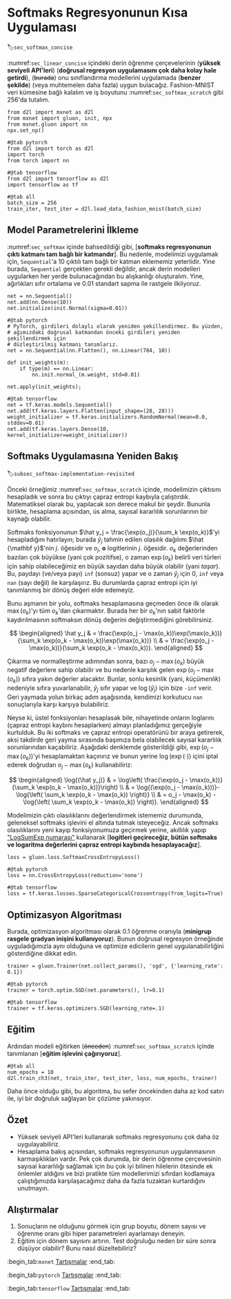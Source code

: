 # Softmaks Regresyonunun Kısa Uygulaması
:label:`sec_softmax_concise`

:numref:`sec_linear_concise` içindeki derin öğrenme çerçevelerinin (**yüksek seviyeli API'leri**) (**doğrusal regresyon uygulamasını çok daha kolay hale getirdi**), (~~burada~~) onu sınıflandırma modellerini uygulamada (**benzer şekilde**) (veya muhtemelen daha fazla) uygun bulacağız. Fashion-MNIST veri kümesine bağlı kalalım ve iş boyutunu :numref:`sec_softmax_scratch` gibi 256'da tutalım.

```{.python .input}
from d2l import mxnet as d2l
from mxnet import gluon, init, npx
from mxnet.gluon import nn
npx.set_np()
```

```{.python .input}
#@tab pytorch
from d2l import torch as d2l
import torch
from torch import nn
```

```{.python .input}
#@tab tensorflow
from d2l import tensorflow as d2l
import tensorflow as tf
```

```{.python .input}
#@tab all
batch_size = 256
train_iter, test_iter = d2l.load_data_fashion_mnist(batch_size)
```

## Model Parametrelerini İlkleme

:numref:`sec_softmax` içinde bahsedildiği gibi, [**softmaks regresyonunun çıktı katmanı tam bağlı bir katmandır**]. Bu nedenle, modelimizi uygulamak için, `Sequential`'a 10 çıktılı tam bağlı bir katman eklememiz yeterlidir. Yine burada, `Sequential` gerçekten gerekli değildir, ancak derin modelleri uygularken her yerde bulunacağından bu alışkanlığı oluşturalım. Yine, ağırlıkları sıfır ortalama ve 0.01 standart sapma ile rastgele ilkliyoruz.

```{.python .input}
net = nn.Sequential()
net.add(nn.Dense(10))
net.initialize(init.Normal(sigma=0.01))
```

```{.python .input}
#@tab pytorch
# PyTorch, girdileri dolaylı olarak yeniden şekillendirmez. Bu yüzden, 
# ağımızdaki doğrusal katmandan önceki girdileri yeniden şekillendirmek için 
# düzleştirilmiş katmanı tanımlarız.
net = nn.Sequential(nn.Flatten(), nn.Linear(784, 10))

def init_weights(m):
    if type(m) == nn.Linear:
        nn.init.normal_(m.weight, std=0.01)

net.apply(init_weights);
```

```{.python .input}
#@tab tensorflow
net = tf.keras.models.Sequential()
net.add(tf.keras.layers.Flatten(input_shape=(28, 28)))
weight_initializer = tf.keras.initializers.RandomNormal(mean=0.0, stddev=0.01)
net.add(tf.keras.layers.Dense(10, kernel_initializer=weight_initializer))
```

## Softmaks Uygulamasına Yeniden Bakış
:label:`subsec_softmax-implementation-revisited`

Önceki örneğimiz :numref:`sec_softmax_scratch` içinde, modelimizin çıktısını hesapladık ve sonra bu çıktıyı çapraz entropi kaybıyla çalıştırdık. Matematiksel olarak bu, yapılacak son derece makul bir şeydir. Bununla birlikte, hesaplama açısından, üs alma, sayısal kararlılık sorunlarının bir kaynağı olabilir.

Softmaks fonksiyonunun $\hat y_j = \frac{\exp(o_j)}{\sum_k \exp(o_k)}$'yi hesapladığını hatırlayın; burada $\hat y_j$  tahmin edilen olasılık dağılımı $\hat {\mathbf y}$'nin $j.$ öğesidir ve $o_j$, $\mathbf{o}$ logitlerinin $j.$ öğesidir. $o_k$ değerlerinden bazıları çok büyükse (yani çok pozitifse), o zaman $\exp(o_k)$ belirli veri türleri için sahip olabileceğimiz en büyük sayıdan daha büyük olabilir (yani *taşar*). Bu, paydayı (ve/veya payı) `inf` (sonsuz) yapar ve o zaman $\hat y_j$ için 0, `inf` veya `nan` (sayı değil) ile karşılaşırız. Bu durumlarda çapraz entropi için iyi tanımlanmış bir dönüş değeri elde edemeyiz.

Bunu aşmanın bir yolu, softmaks hesaplamasına geçmeden önce ilk olarak $\max(o_k)$'yı tüm $o_k$'dan çıkarmaktır. Burada her bir $o_k$'nın sabit faktörle kaydırılmasının softmaksın dönüş değerini değiştirmediğini görebilirsiniz. 

$$
\begin{aligned}
\hat y_j & =  \frac{\exp(o_j - \max(o_k))\exp(\max(o_k))}{\sum_k \exp(o_k - \max(o_k))\exp(\max(o_k))} \\
& = \frac{\exp(o_j - \max(o_k))}{\sum_k \exp(o_k - \max(o_k))}.
\end{aligned}
$$

Çıkarma ve normalleştirme adımından sonra, bazı $o_j - \max(o_k)$ büyük negatif değerlere sahip olabilir ve bu nedenle karşılık gelen $\exp(o_j - \max(o_k))$ sıfıra yakın değerler alacaktır. Bunlar, sonlu kesinlik (yani, *küçümenlik*) nedeniyle sıfıra yuvarlanabilir, $\hat y_j$ sıfır yapar ve $\log(\hat y_j)$ için bize `-inf` verir. Geri yaymada yolun birkaç adım aşağısında, kendimizi korkutucu `nan` sonuçlarıyla karşı karşıya bulabiliriz.

Neyse ki, üstel fonksiyonları hesaplasak bile, nihayetinde onların loglarını (çapraz entropi kaybını hesaplarken) almayı planladığımız gerçeğiyle kurtulduk. Bu iki softmaks ve çapraz entropi operatörünü bir araya getirerek, aksi takdirde geri yayma sırasında başımıza bela olabilecek sayısal kararlılık sorunlarından kaçabiliriz. Aşağıdaki denklemde gösterildiği gibi, $\exp(o_j - \max(o_k))$'yi hesaplamaktan kaçınırız ve bunun yerine $\log(\exp(\cdot))$ içini iptal ederek doğrudan $o_j - \max(o_k)$ kullanabiliriz:

$$
\begin{aligned}
\log{(\hat y_j)} & = \log\left( \frac{\exp(o_j - \max(o_k))}{\sum_k \exp(o_k - \max(o_k))}\right) \\
& = \log{(\exp(o_j - \max(o_k)))}-\log{\left( \sum_k \exp(o_k - \max(o_k)) \right)} \\
& = o_j - \max(o_k) -\log{\left( \sum_k \exp(o_k - \max(o_k)) \right)}.
\end{aligned}
$$

Modelimizin çıktı olasılıklarını değerlendirmek istememiz durumunda, geleneksel softmaks işlevini el altında tutmak isteyeceğiz. Ancak softmaks olasılıklarını yeni kayıp fonksiyonumuza geçirmek yerine, akıllılık yapıp ["LogSumExp numarası"](https://en.wikipedia.org/wiki/LogSumExp) kullanarak [**logitleri geçireceğiz, bütün softmaks ve logaritma değerlerini çapraz entropi kaybında hesaplayacağız**].

```{.python .input}
loss = gluon.loss.SoftmaxCrossEntropyLoss()
```

```{.python .input}
#@tab pytorch
loss = nn.CrossEntropyLoss(reduction='none')
```

```{.python .input}
#@tab tensorflow
loss = tf.keras.losses.SparseCategoricalCrossentropy(from_logits=True)
```

## Optimizasyon Algoritması

Burada, optimizasyon algoritması olarak 0.1 öğrenme oranıyla (**minigrup rasgele gradyan inişini kullanıyoruz**). Bunun doğrusal regresyon örneğinde uyguladığımızla aynı olduğuna ve optimize edicilerin genel uygulanabilirliğini gösterdiğine dikkat edin.

```{.python .input}
trainer = gluon.Trainer(net.collect_params(), 'sgd', {'learning_rate': 0.1})
```

```{.python .input}
#@tab pytorch
trainer = torch.optim.SGD(net.parameters(), lr=0.1)
```

```{.python .input}
#@tab tensorflow
trainer = tf.keras.optimizers.SGD(learning_rate=.1)
```

## Eğitim

Ardından modeli eğitirken (~~önceden~~)  :numref:`sec_softmax_scratch` içinde tanımlanan [**eğitim işlevini çağırıyoruz**].

```{.python .input}
#@tab all
num_epochs = 10
d2l.train_ch3(net, train_iter, test_iter, loss, num_epochs, trainer)
```

Daha önce olduğu gibi, bu algoritma, bu sefer öncekinden daha az kod satırı ile, iyi bir doğruluk sağlayan bir çözüme yakınsıyor.

## Özet

* Yüksek seviyeli API'leri kullanarak softmaks regresyonunu çok daha öz uygulayabiliriz.
* Hesaplama bakış açısından, softmaks regresyonunun uygulanmasının karmaşıklıkları vardır. Pek çok durumda, bir derin öğrenme çerçevesinin sayısal kararlılığı sağlamak için bu çok iyi bilinen hilelerin ötesinde ek önlemler aldığını ve bizi pratikte tüm modellerimizi sıfırdan kodlamaya çalıştığımızda karşılaşacağımız daha da fazla tuzaktan kurtardığını unutmayın.

## Alıştırmalar

1. Sonuçların ne olduğunu görmek için grup boyutu, dönem sayısı ve öğrenme oranı gibi hiper parametreleri ayarlamayı deneyin.
1. Eğitim için dönem sayısını artırın. Test doğruluğu neden bir süre sonra düşüyor olabilir? Bunu nasıl düzeltebiliriz?

:begin_tab:`mxnet`
[Tartışmalar](https://discuss.d2l.ai/t/52)
:end_tab:

:begin_tab:`pytorch`
[Tartışmalar](https://discuss.d2l.ai/t/53)
:end_tab:

:begin_tab:`tensorflow`
[Tartışmalar](https://discuss.d2l.ai/t/260)
:end_tab:
